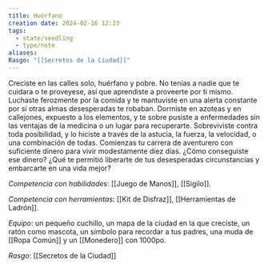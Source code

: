 ```yaml
---
title: Huérfano
creation date: 2024-02-16 12:23
tags:
  - state/seedling
  - type/note
aliases: 
Rasgo: "[[Secretos de la Ciudad]]"
---
```


Creciste en las calles solo, huérfano y pobre. No tenías a nadie que te cuidara o te proveyese, así que aprendiste a proveerte por ti mismo. Luchaste ferozmente por la comida y te mantuviste en una alerta constante por si otras almas desesperadas te robaban. Dormiste en azoteas y en callejones, expuesto a los elementos, y te sobre pusiste a enfermedades sin las ventajas de la medicina o un lugar para recuperarte. Sobreviviste contra toda posibilidad, y lo hiciste a través de la astucia, la fuerza, la velocidad, o una combinación de todas.
Comienzas tu carrera de aventurero con suficiente dinero para vivir modestamente diez días. ¿Cómo conseguiste ese dinero? ¿Qué te permitió liberarte de tus desesperadas circunstancias y embarcarte en una vida mejor?

*Competencia con habilidades*: [[Juego de Manos]], [[Sigilo]].

*Competencia con herramientas*: [[Kit de Disfraz]], [[Herramientas de Ladrón]].

*Equipo*: un pequeño cuchillo, un mapa de la ciudad en la que creciste, un ratón como mascota, un símbolo para recordar a tus padres, una muda de [[Ropa Común]] y un [[Monedero]] con 1000po.

*Rasgo*: [[Secretos de la Ciudad]]

